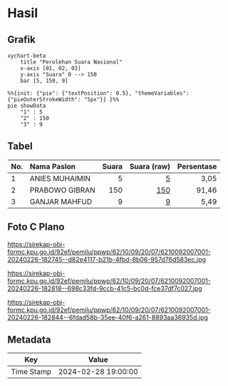 # Hasil

## Grafik

```mermaid
xychart-beta
    title "Perolehan Suara Nasional"
    x-axis [01, 02, 03]
    y-axis "Suara" 0 --> 150
    bar [5, 150, 9]
```

```mermaid
%%{init: {"pie": {"textPosition": 0.5}, "themeVariables": {"pieOuterStrokeWidth": "5px"}} }%%
pie showData
    "1" : 5
    "2" : 150
    "3" : 9
```

## Tabel

| No. | Nama Paslon    | Suara | Suara (raw) | Persentase |
|:--- |:-------------- | -----:| -----------:| ----------:|
| 1   | ANIES MUHAIMIN | 5     | [5][p-1]    | 3,05       |
| 2   | PRABOWO GIBRAN | 150   | [150][p-2]  | 91,46      |
| 3   | GANJAR MAHFUD  | 9     | [9][p-3]    | 5,49       |


[p-1]: https://github.com/gigit-pemilu/pemilu-2024/blob/main/pilpres/hitung-suara/sub/62-kalimantan-tengah/sub/10-gunung-mas/sub/09-miri-manasa/sub/2007-tumbang-manyoi/sub/001-tps/sub/paslon-1.txt
[p-2]: https://github.com/gigit-pemilu/pemilu-2024/blob/main/pilpres/hitung-suara/sub/62-kalimantan-tengah/sub/10-gunung-mas/sub/09-miri-manasa/sub/2007-tumbang-manyoi/sub/001-tps/sub/paslon-2.txt
[p-3]: https://github.com/gigit-pemilu/pemilu-2024/blob/main/pilpres/hitung-suara/sub/62-kalimantan-tengah/sub/10-gunung-mas/sub/09-miri-manasa/sub/2007-tumbang-manyoi/sub/001-tps/sub/paslon-3.txt

## Foto C Plano

https://sirekap-obj-formc.kpu.go.id/92ef/pemilu/ppwp/62/10/09/20/07/6210092007001-20240226-182745--d82e4117-b21b-4fbd-8b06-957d76d583ec.jpg

https://sirekap-obj-formc.kpu.go.id/92ef/pemilu/ppwp/62/10/09/20/07/6210092007001-20240226-182818--698c33fd-9ccb-41c5-bc0d-fce37df7c027.jpg

https://sirekap-obj-formc.kpu.go.id/92ef/pemilu/ppwp/62/10/09/20/07/6210092007001-20240226-182844--6fdad58b-35ee-40f6-a261-8893aa36935d.jpg


## Metadata

| Key        | Value               |
| ---------- | ------------------- |
| Time Stamp | 2024-02-28 19:00:00 |



